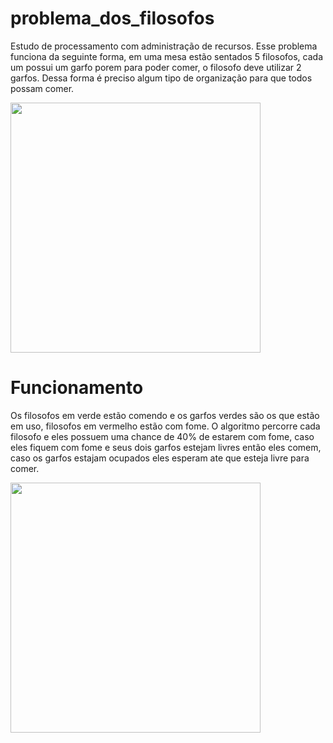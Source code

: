 # problema_dos_filosofos

Estudo de processamento com administração de recursos.
Esse problema funciona da seguinte forma, em uma mesa estão sentados 5 filosofos, cada um possui um garfo porem
para poder comer, o filosofo deve utilizar 2 garfos. Dessa forma é preciso algum tipo de organização para que
todos possam comer.

<img src="https://github.com/jorgefortunatof/problema_dos_filosofos/blob/master/filo_01.PNG" width="400px">

# Funcionamento

Os filosofos em verde estão comendo e os garfos verdes são os que estão em uso, filosofos em vermelho estão com fome.
O algoritmo percorre cada filosofo e eles possuem uma chance de 40% de estarem com fome, caso eles fiquem com fome
e seus dois garfos estejam livres então eles comem, caso os garfos estajam ocupados eles esperam ate que esteja livre
para comer.

<img src="https://github.com/jorgefortunatof/problema_dos_filosofos/blob/master/filo_02.PNG" width="400px">
